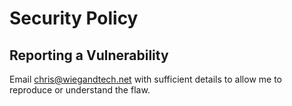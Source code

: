 # Security Policy

## Reporting a Vulnerability

Email chris@wiegandtech.net with sufficient details to allow me to reproduce or understand the flaw.
